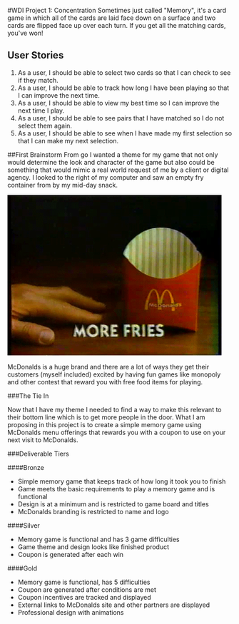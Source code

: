 #WDI Project 1: Concentration
Sometimes just called "Memory", it's a card game in which all of the cards are laid face down on a surface and two cards are flipped face up over each turn. If you get all the matching cards, you've won!

## User Stories
1. As a user, I should be able to select two cards so that I can check to see if they match.
2. As a user, I should be able to track how long I have been playing so that I can improve the next time.
3. As a user, I should be able to view my best time so I can improve the next time I play.
4. As a user, I should be able to see pairs that I have matched so I do not select them again.
5. As a user, I should be able to see when I have made my first selection so that I can make my next selection.

##First Brainstorm
From go I wanted a theme for my game that not only would determine the look and character of the game but also could be something that would mimic a real world request of me by a client or digital agency. I looked to the right of my computer and saw an empty fry container from by my mid-day snack.

![Fries](https://github.com/codedre/project-1/blob/master/images/fires.gif?raw=true)

McDonalds is a huge brand and there are a lot of ways they get their customers (myself included) excited by having fun games like monopoly and other contest that reward you with free food items for playing.

###The Tie In

Now that I have my theme I needed to find a way to make this relevant to their bottom line which is to get more people in the door. What I am proposing in this project is to create a simple memory game using McDonalds menu offerings that rewards you with a coupon to use on your next visit to McDonalds.

###Deliverable Tiers

####Bronze
- Simple memory game that keeps track of how long it took you to finish
- Game meets the basic requirements to play a memory game and is functional
- Design is at a minimum and is restricted to game board and titles
- McDonalds branding is restricted to name and logo

####Silver
- Memory game is functional and has 3 game difficulties
- Game theme and design looks like finished product
- Coupon is generated after each win

####Gold
- Memory game is functional, has 5 difficulties
- Coupon are generated after conditions are met
- Coupon incentives are tracked and displayed
- External links to McDonalds site and other partners are displayed
- Professional design with animations
